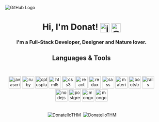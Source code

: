 ![GitHub Logo](https://i.ibb.co/VWtGMXc/Artboard-1-4x.png)
<h1 align=center>Hi, I'm Donat!  <span><a href=https://www.linkedin.com/in/donat-pllana-a1b541145 target="blank"><img align="center" src=https://devicon.dev/devicon.git/icons/linkedin/linkedin-original.svg alt="jacksonchen171" height="30" width="30" /></a>
<a href=https://medium.com/@donatpllana target="blank"><img align="center" src=https://cdn.jsdelivr.net/npm/simple-icons@3.0.1/icons/medium.svg alt="@jacksonchen171" height="30" width="30" /></a></span></h1>
<h3 align=center>I'm a Full-Stack Developer, Designer and Nature lover. </h1>
<h2 align=center>Languages & Tools</h2>
 <br>
<p align=center>
  <img src="https://devicons.github.io/devicon/devicon.git/icons/javascript/javascript-original.svg" alt="javascript" width="40" height="40"/> 
  <img src="https://devicons.github.io/devicon/devicon.git/icons/ruby/ruby-original-wordmark.svg" alt="ruby" width="40" height="40"/> 
 <img src="https://devicons.github.io/devicon/devicon.git/icons/cplusplus/cplusplus-original.svg" alt="cplusplus" width="40" height="40"/> 
  <img src="https://devicons.github.io/devicon/devicon.git/icons/html5/html5-original-wordmark.svg" alt="html5" width="40" height="40"/> 
  <img src="https://devicons.github.io/devicon/devicon.git/icons/css3/css3-original-wordmark.svg" alt="css3" width="40" height="40"/> 
 <img src="https://devicons.github.io/devicon/devicon.git/icons/react/react-original-wordmark.svg" alt="react" width="40" height="40"/>
  <img src="https://devicons.github.io/devicon/devicon.git/icons/redux/redux-original.svg" alt="redux" width="40" height="40"/> 
 <img src="https://devicons.github.io/devicon/devicon.git/icons/sass/sass-original.svg" alt="sass" width="40" height="40"/> 
 <img src="https://devicons.github.io/devicon/devicon.git/icons/materialui/materialui-original.svg" alt="materialui" width="40" height="40"/> 
  <img src="https://devicons.github.io/devicon/devicon.git/icons/bootstrap/bootstrap-plain.svg" alt="bootstrap" width="40" height="40"/> 
 <img src="https://devicons.github.io/devicon/devicon.git/icons/rails/rails-original-wordmark.svg" alt="rails" width="40" height="40"/> 
    <img src='https://devicon.dev/devicon.git/icons/nodejs/nodejs-original.svg' alt='nodejs' width='40' height='40'/>
  <img src="https://devicons.github.io/devicon/devicon.git/icons/postgresql/postgresql-original-wordmark.svg" alt="postgresql" width="40" height="40"/> 
    <img src='https://devicon.dev/devicon.git/icons/mongodb/mongodb-original.svg' alt='mongodb' width='40' height='40'/>
 <img src='https://devicon.dev/devicon.git/icons/jenkins/jenkins-original.svg' alt='mongodb' width='40' height='40'/>
 <br>
  <br>
</p>
<p align=center><span align="center">&nbsp;<img align="center" src="https://github-readme-stats.vercel.app/api?username=DonatelloTHM&show_icons=true&icon_color=686d76&title_color=212121&hide_border=true" alt="DonatelloTHM" /></span>
<span align="center">&nbsp;<img align="center" src="https://github-readme-stats.vercel.app/api/top-langs/?username=DonatelloTHM&langs_count=3&title_color=212121&hide_border=true" alt="DonatelloTHM" /></span></p>
